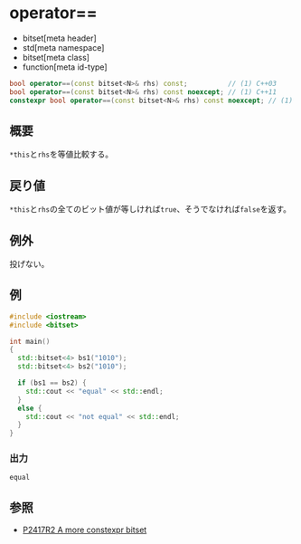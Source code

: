 # operator==
* bitset[meta header]
* std[meta namespace]
* bitset[meta class]
* function[meta id-type]

```cpp
bool operator==(const bitset<N>& rhs) const;          // (1) C++03
bool operator==(const bitset<N>& rhs) const noexcept; // (1) C++11
constexpr bool operator==(const bitset<N>& rhs) const noexcept; // (1) C++23
```

## 概要
`*this`と`rhs`を等値比較する。


## 戻り値
`*this`と`rhs`の全てのビット値が等しければ`true`、そうでなければ`false`を返す。


## 例外
投げない。


## 例
```cpp example
#include <iostream>
#include <bitset>

int main()
{
  std::bitset<4> bs1("1010");
  std::bitset<4> bs2("1010");

  if (bs1 == bs2) {
    std::cout << "equal" << std::endl;
  }
  else {
    std::cout << "not equal" << std::endl;
  }
}
```

### 出力
```
equal
```


## 参照
- [P2417R2 A more constexpr bitset](https://www.open-std.org/jtc1/sc22/wg21/docs/papers/2022/p2417r2.pdf)

